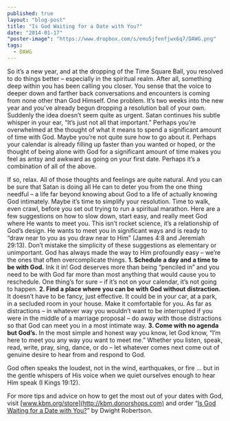 ```yaml
---
published: true
layout: "blog-post"
title: "Is God Waiting for a Date with You?"
date: "2014-01-17"
"poster-image": "https://www.dropbox.com/s/emu5jfenfjwx6q7/DAWG.png"
tags: 
  - DAWG
---
```


So it’s a new year, and at the dropping of the Time Square Ball, you resolved to do things better – especially in the spiritual realm.  After all, something deep within you has been calling you closer.  You sense that the voice to deeper down and farther back conversations and encounters is coming from none other than God Himself.  One problem.  It’s two weeks into the new year and you’ve already begun dropping a resolution ball of your own.  Suddenly the idea doesn’t seem quite as urgent.  Satan continues his subtle whisper in your ear, “It’s just not all that important.”  Perhaps you’re overwhelmed at the thought of what it means to spend a significant amount of time with God.  Maybe you’re not quite sure how to go about it.  Perhaps your calendar is already filling up faster than you wanted or hoped, or the thought of being alone with God for a significant amount of time makes you feel as antsy and awkward as going on your first date.  Perhaps it’s a combination of all of the above.

If so, relax.  All of those thoughts and feelings are quite natural.  And you can be sure that Satan is doing all He can to deter you from the one thing needful – a life far beyond knowing about God to a life of actually knowing God intimately. 
Maybe it’s time to simplify your resolution.  Time to walk, even crawl, before you set out trying to run a spiritual marathon.  Here are a few suggestions on how to slow down, start easy, and really meet God where He wants to meet you.  This isn’t rocket science, it’s a relationship of God’s design.  He wants to meet you in significant ways and is ready to “draw near to you as you draw near to Him” (James 4:8 and Jeremiah 29:13).  Don’t mistake the simplicity of these suggestions as elementary or unimportant.  God has always made the way to Him profoundly easy – we’re the ones that often overcomplicate things.
	**1.	Schedule a day and a time to be with God.**  Ink it in!  God deserves more than being “penciled in” and you need to be with God far more than most anything that would cause you to reschedule.  One thing’s for sure – if it’s not on your calendar, it’s not going to happen.
	**2.	Find a place where you can be with God without distraction.**  It doesn’t have to be fancy, just effective.  It could be in your car, at a park, in a secluded room in your house.  Make it comfortable for you.  As far as distractions – in whatever way you wouldn’t want to be interrupted if you were in the middle of a marriage proposal – do away with those distractions so that God can meet you in a most intimate way.
	**3.	Come with no agenda but God’s.**  In the most simple and honest way you know, let God know, “I’m here to meet you any way you want to meet me.”  Whether you listen, speak, read, write, pray, sing, dance, or do – let whatever comes next come out of genuine desire to hear from and respond to God.

God often speaks the loudest, not in the wind, earthquakes, or fire … but in the gentle whispers of His voice when we quiet ourselves enough to hear Him speak (I Kings 19:12).  

For more tips and advice on how to get the most out of your dates with God, visit [www.kbm.org/store](http://kbm.donorshops.com) and order “[Is God Waiting for a Date with You?](http://kbm.donorshops.com/product/DR0006/isgodwaitingforadatebooklet.php)” by Dwight Robertson.
